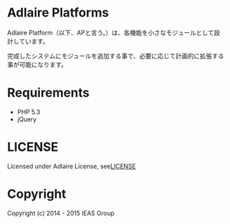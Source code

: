 Adlaire Platforms
========
Adlaire Platform（以下、APと言う。）は、各機能を小さなモジュールとして設計しています。

完成したシステムにモジュールを追加する事で、必要に応じて計画的に拡張する事が可能になります。

Requirements
========
- PHP 5.3
- jQuery





LICENSE
========
Licensed under Adlaire License, see[LICENSE](https://github.com/win-k/AdlairePlatform/blob/master/Licenses/LICENSE_Ver.1.0)

Copyright
========
Copyright (c) 2014 - 2015 IEAS Group